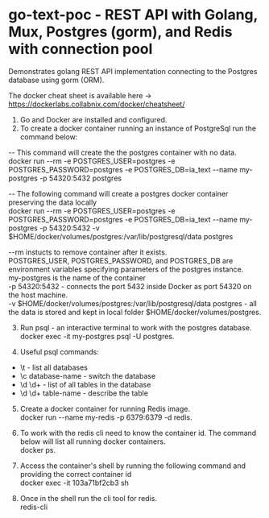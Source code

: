 # go-text-poc - REST API with Golang, Mux, Postgres (gorm), and Redis with connection pool

Demonstrates golang REST API implementation connecting to the Postgres database using gorm (ORM).

The docker cheat sheet is available here -> https://dockerlabs.collabnix.com/docker/cheatsheet/

1. Go and Docker are installed and configured.
2. To create a docker container running an instance of PostgreSql run the command below:  

-- This command will create the the postgres container with no data.  
docker run --rm -e POSTGRES_USER=postgres -e POSTGRES_PASSWORD=postgres -e POSTGRES_DB=ia_text --name my-postgres -p 54320:5432 postgres

-- The following command will create a postgres docker container preserving the data locally   
docker run --rm -e POSTGRES_USER=postgres -e POSTGRES_PASSWORD=postgres -e POSTGRES_DB=ia_text --name my-postgres -p 54320:5432 -v $HOME/docker/volumes/postgres:/var/lib/postgresql/data postgres


--rm instucts to remove container after it exists.  
POSTGRES_USER, POSTGRES_PASSWORD, and POSTGRES_DB are environment variables specifying parameters of the postgres instance.  
my-postgres is the name of the container  
-p 54320:5432 - connects the port 5432 inside Docker as port 54320 on the host machine.   
-v $HOME/docker/volumes/postgres:/var/lib/postgresql/data postgres - all the data is stored and kept in local folder $HOME/docker/volumes/postgres.   

3. Run psql - an interactive terminal to work with the postgres database.  
docker exec -it my-postgres psql -U postgres. 

4. Useful psql commands:  
- \t - list all databases
- \c database-name - switch the database
- \d \d+ - list of all tables in the database
- \d \d+ table-name - describe the table
  
5. Create a docker container for running Redis image.   
docker run --name my-redis -p 6379:6379 -d redis. 
 
6. To work with the redis cli need to know the container id. The command below will list all running docker containers.   
docker ps. 

7. Access the container's shell by running the following command and providing the correct container id  
docker exec -it 103a71bf2cb3 sh

8. Once in the shell run the cli tool for redis.   
redis-cli

